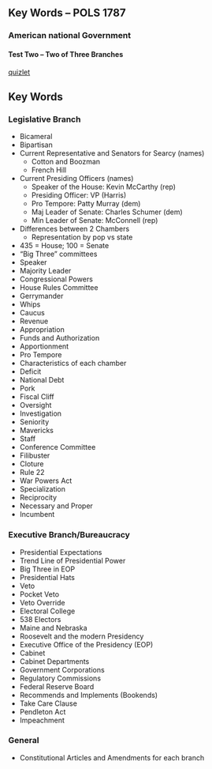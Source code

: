 ## Key Words – POLS 1787

### American national Government

#### Test Two – Two of Three Branches

[quizlet](https://quizlet.com/573268515/pols-1787-klein-test-two-flash-cards/?funnelUUID=36b0b336-4671-482b-9191-7e0c2f0b9cd3)

## Key Words

### Legislative Branch

- Bicameral
- Bipartisan
- Current Representative and Senators for Searcy (names)
	- Cotton and Boozman
	- French Hill
- Current Presiding Officers (names)
	- Speaker of the House: Kevin McCarthy (rep)
	- Presiding Officer: VP (Harris)
	- Pro Tempore: Patty Murray (dem)
	- Maj Leader of Senate: Charles Schumer (dem)
	- Min Leader of Senate: McConnell (rep)
- Differences between 2 Chambers
	- Representation by pop vs state
- 435 = House; 100 = Senate
- “Big Three” committees
- Speaker
- Majority Leader
- Congressional Powers
- House Rules Committee
- Gerrymander
- Whips
- Caucus
- Revenue
- Appropriation
- Funds and Authorization
- Apportionment
- Pro Tempore
- Characteristics of each chamber
- Deficit
- National Debt
- Pork
- Fiscal Cliff
- Oversight
- Investigation
- Seniority
- Mavericks
- Staff
- Conference Committee
- Filibuster
- Cloture
- Rule 22
- War Powers Act
- Specialization
- Reciprocity
- Necessary and Proper
- Incumbent

### Executive Branch/Bureaucracy

- Presidential Expectations
- Trend Line of Presidential Power
- Big Three in EOP
- Presidential Hats
- Veto
- Pocket Veto
- Veto Override
- Electoral College
- 538 Electors
- Maine and Nebraska
- Roosevelt and the modern Presidency
- Executive Office of the Presidency (EOP)
- Cabinet
- Cabinet Departments
- Government Corporations
- Regulatory Commissions
- Federal Reserve Board
- Recommends and Implements (Bookends)
- Take Care Clause
- Pendleton Act
- Impeachment

### General

- Constitutional Articles and Amendments for each branch